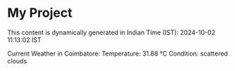 # My Project

This content is dynamically generated in Indian Time (IST): 2024-10-02 11:13:02 IST


Current Weather in Coimbatore:
Temperature: 31.88 °C
Condition: scattered clouds
